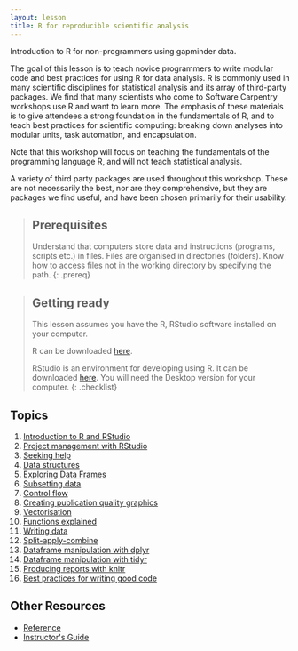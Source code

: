 ```yaml
---
layout: lesson
title: R for reproducible scientific analysis
---
```


Introduction to R for non-programmers using gapminder data.

The goal of this lesson is to teach novice programmers to write modular code
and best practices for using R for data analysis. R is commonly used in many
scientific disciplines for statistical analysis and its array of third-party
packages. We find that many scientists who come to Software Carpentry workshops
use R and want to learn more. The emphasis of these materials is to give
attendees a strong foundation in the fundamentals of R, and to teach best
practices for scientific computing: breaking down analyses into modular units,
task automation, and encapsulation.

Note that this workshop will focus on teaching the fundamentals of the
programming language R, and will not teach statistical analysis.

A variety of third party packages are used throughout this workshop. These
are not necessarily the best, nor are they comprehensive, but they are
packages we find useful, and have been chosen primarily for their
usability.

> ## Prerequisites
>
> Understand that computers store data and instructions (programs, scripts etc.) in files. Files are organised in directories (folders).
> Know how to access files not in the working directory by specifying the path.
{: .prereq}

> ## Getting ready
>
> This lesson assumes you have the R, RStudio software installed on your computer.
>
> R can be downloaded [here](https://cran.r-project.org/mirrors.html).
>
> RStudio is an environment for developing using R. It can be downloaded [here](https://www.rstudio.com/products/rstudio/download/). You will need the Desktop version for your computer.
{: .checklist}


## Topics

1.  [Introduction to R and RStudio](/01-rstudio-intro)
2.  [Project management with RStudio](02-project-intro.html)
3.  [Seeking help](03-seeking-help.html)
4.  [Data structures](04-data-structures-part1.html)
5.  [Exploring Data Frames](05-data-structures-part2.html)
6.  [Subsetting data](06-data-subsetting.html)
7.  [Control flow](07-control-flow.html)
8.  [Creating publication quality graphics](08-plot-ggplot2.html)
9.  [Vectorisation](09-vectorisation.html)
10. [Functions explained](10-functions.html)
11. [Writing data](11-writing-data.html)
12. [Split-apply-combine](12-plyr.html)
13. [Dataframe manipulation with dplyr](13-dplyr.html)
14. [Dataframe manipulation with tidyr](14-tidyr.html)
15. [Producing reports with knitr](15-knitr-markdown.html)
16. [Best practices for writing good code](16-wrap-up.html)


## Other Resources

*   [Reference](reference.html)
*   [Instructor's Guide](instructors.html)
